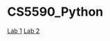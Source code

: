 # CS5590_Python
[Lab 1](https://github.com/slcc2c/CS5590_Python/wiki/Lab-1)
[Lab 2](https://github.com/slcc2c/CS5590_Python/wiki/Lab-2)